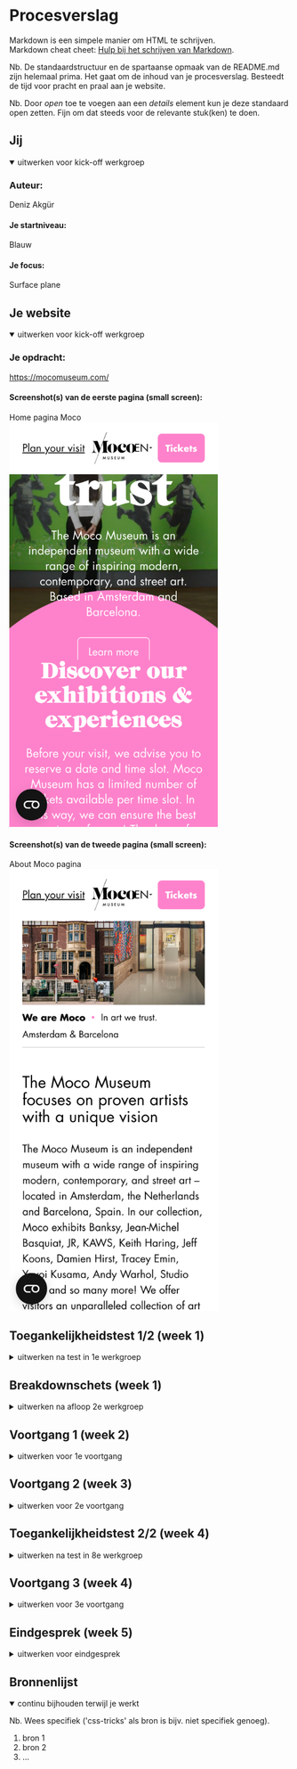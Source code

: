 # Procesverslag
Markdown is een simpele manier om HTML te schrijven.  
Markdown cheat cheet: [Hulp bij het schrijven van Markdown](https://github.com/adam-p/markdown-here/wiki/Markdown-Cheatsheet).

Nb. De standaardstructuur en de spartaanse opmaak van de README.md zijn helemaal prima. Het gaat om de inhoud van je procesverslag. Besteedt de tijd voor pracht en praal aan je website.

Nb. Door *open* toe te voegen aan een *details* element kun je deze standaard open zetten. Fijn om dat steeds voor de relevante stuk(ken) te doen.





## Jij

<details open>
  <summary>uitwerken voor kick-off werkgroep</summary>

  ### Auteur:
  Deniz Akgür

  #### Je startniveau:
  Blauw

  #### Je focus:
  Surface plane
 
</details>





## Je website

<details open>
  <summary>uitwerken voor kick-off werkgroep</summary>

  ### Je opdracht:
  https://mocomuseum.com/

  #### Screenshot(s) van de eerste pagina (small screen): 
  Home pagina Moco 
  <img src="images/mocomuseum.com_about-moco (1).png" width="375px" alt="omschrijving van de pagina">

  #### Screenshot(s) van de tweede pagina (small screen):
  About Moco pagina 
  <img src="images/mocomuseum.com_about-moco.png" width="375px" alt="omschrijving van de pagina">
 
</details>



## Toegankelijkheidstest 1/2 (week 1)

<details>
  <summary>uitwerken na test in 1e werkgroep</summary>

  ### Bevindingen
  Lijst met je bevindingen die in de test naar voren kwamen:
  
  Wat uit de test is gekomen dat de site nog veel ruimte heeft voor verbetering. 

  #### Screenreader
  Hier korte omschrijving (met indien nodig afbeeldingen)
  
  Uit de screenreader kwam uit dat:
  
  1. Dat de taal fout staat in de html waardoor de screenreader de tekst niet goed kan lezen.
  2. Dat de screenshots vaag zijn beschreven.
  3. Dat je vast komt bij de cookies pop up waardoor je niks kan doen op de site.
  4. Dat bepaalde buttons die links moeten zijn geen link zijn.
  
  Maar er kwam ook goede dingen zoals:
  
  1. Dat de structuur goed te volgen is en logish is.
  2. De linkjes duidelijk zijn.

  Hier een omschrijving van hoe het opgelost kan worden (met indien nodig afbeeldingen)

  Wat ik kan doen is om de problemen op te lossen is:
  
  1. De goede taal in de html zetten dus geen NL maar EN.
  2. Een betere en langere beschrijving bij de foto's.
  3. Een skip button maken zodat je gelijk naar de knop "alle cookies" of "geen cookies" kan klikken
  4. De buttons veranderen naar een link sinds ze lijden naar een andere pagina.

  #### Muis en Toetsenbord 
  Hier korte omschrijving (met indien nodig afbeeldingen)
  
  Hieruit kwam dat:
  
  1. sommige buttons geen hover state hebben of een hover hebben waarvan je bijna niet kan zien wat er veranderd.
  2. de slider van Amsterdam naar Barcelona is bijna geen verschil.
  3. de logo soms niet op focus staat.
  
  Er kwam ook goede dingen uit zoals:
  
  1. Je kan door alle linkjes tabben.
  2. Dat je met met pijltjes en spatie naar beneden kan gaan.
  3. Dat als je op een link staat en dan enter klikt dat je ook echt naar de pagina gaat.
  
  Hier een omschrijving van hoe het opgelost kan worden (met indien nodig afbeeldingen)

  Hoe het opgelost kan worden is door:
  
  1. Een hover state op elke button en link te zetten.
  2. Als ik tijd had om een 3de pagina te maken zou ik de dan ervoor zorgen dat je de content anders zou zijn en de taal of misschien de content hetzelfde      maar andere foto's zodat je een duidelijke switch kan zien.
  3. Een focus state geven aan de logo.

  #### Motoriek (shocks, elastiekjes)
  Hier korte omschrijving (met indien nodig afbeeldingen)
  
  Met de shocks, de ballon en de elastieken ging het helemaal goed en kwamen we niet op problemen.

  Hier een omschrijving van hoe het opgelost kan worden (met indien nodig afbeeldingen)
  
  Hier is er niks om te verbeteren.

  #### Visueel (brillen, contrast, kleurenblind, dark/light). 
  Hier korte omschrijving (met indien nodig afbeeldingen)
  
  Hemifield: Geen problemen.
  
  Central field: Kan niks lezen.
  
  Combined loss: Lastig om het witte tekst op het roze te lezen.
  
  Blur/Glare: Headings zijn goed te lezen maar de p's niet.
  
  Peripheral vision: Bijna niks te zien.
  
  Hier een omschrijving van hoe het opgelost kan worden (met indien nodig afbeeldingen)
  
  Central field: hier kan ik ervoor zorgen dat de screenreader zodanig alles zo goed voorleest dat ze geen problemen gaan lopen  met het gebruiken van de                  site.
  
  Combined loss: Spelen met contrast om te kijken wat het fijnst is om te lezen.
  
  Blur/Glare: Hier kan ik de p's wat groter maken en wat meer wit ruimte kunnen geven om het wat meer leesbaar te maken.
  
  Peripheral vision: Hier kan ik dezelfde oplossing gebruiken die ik ook bij central field wil gebruiken.

</details>



## Breakdownschets (week 1)

<details>
  <summary>uitwerken na afloop 2e werkgroep</summary>

  ### de hele pagina: 
  <img src="readme-images/dummy-plaatje.jpg" width="375px" alt="breakdown van de hele pagina">

  ### dynamisch deel (bijv menu): 
  <img src="readme-images/dummy-plaatje.jpg" width="375px" alt="breakdown van een dynamisch deel">

  ### wellicht nog een dynamisch deel (bijv filter): 
  <img src="readme-images/dummy-plaatje.jpg" width="375px" alt="breakdown van nog een dynamisch deel">

</details>





## Voortgang 1 (week 2)

<details>
  <summary>uitwerken voor 1e voortgang</summary>

  ### Stand van zaken
  hier dit ging goed & dit was lastig (neem ook screenshots op van delen van je website en code)
Dit ging goed:
<img width="222" alt="Screenshot 2022-09-23 at 14 50 32" src="https://user-images.githubusercontent.com/112885752/191964029-f0892dae-b59c-4d59-a34b-164dfd252e35.png"> Het maken van de root in css.
  
  Dit was lastig:

<img width="298" alt="Screenshot 2022-09-23 at 14 51 26" src="https://user-images.githubusercontent.com/112885752/191964176-fbf13da8-6847-468a-80f3-c392875d8e54.png"> Ik had veel moeite met mijn header, had het eerst goed maar bij About Moco pagina moet het anders en toen ging het fout.
  


  ### Agenda voor meeting
  samen met je groepje opstellen
  
  | Deniz                                                           | Michelle                                                        | Quinesha     | Mike             |
  | ---                                                                                                                                 | ---                | ---          | ---              |
  | Vraag. Bij me footer hoe zet ik de teks                         | Vraag. Hoe maak ik een uitklapbaar menu?                          | Vraag.Hoe zet ik de pijltjes van mij carousel aan de zijkanten.    | Vraag. Hoe maak ik een responsive menu?    |
  | Vraag. Hoe maak ik de Amsterdam/Barcelona button?               | Vraag. Hoe maak je een slideshow van tekst?| Vraag. Hoe zet ik een carousel naast een list? | 
  | Vraag. Hoe maak ik de header en main bij mijn About Moco page?  | Vraag.Hoe zorg ik ervoor min. 2 en max. 4 items op een rij krijg?               |Vraag. Waarom krijg een witte balk wanneer ik naar een kleine scherm ga?         |               |



  ### Verslag van meeting
  hier na afloop snel de uitkomsten van de meeting vastleggen

  - Vragen waren allemaal beantwoord behalve mijn button vraag maar daar zal ik met Sanne apart voor zitten.
  - Heb nog steeds last met het positioneren.

</details>





## Voortgang 2 (week 3)

<details>
  <summary>uitwerken voor 2e voortgang</summary>

  ### Stand van zaken
  hier dit ging goed & dit was lastig (neem ook screenshots op van delen van je website en code)

Dit was lastig:




  ### Agenda voor meeting
  samen met je groepje opstellen

  | Deniz     | Donna          | Mohini    | Shanine        |
  | ---            | ---                | ---          | ---            
  | Vraag. Hoe zet ik een background image bij mijn header?  | Vraag. Mag je een ID gebruiken zodat je maar 1 css pagina hebt?             | Vraag. Hoe style ik forms?   | Vraag. Hoe maak ik de cirkel bovenin?    |             | 
  | Vraag. Hoe zet ik content in een bepaalde volgorde? | Vraag. Mag ik deze ID houden? | Vraag. Hoe voeg je een countdown timer? | Vraag. Hoe zet je een filmpje bij de header? |
  | Vraag. Hoe zet ik mijn buttons naast  elkaar met een img  ertussen?           | Vraag. Hoe doe ik deze transitions?             | Vraag. Waarom werkt me AddEventListener niet?         |               |
  | Vraag. Waarom werkt me font niet?            | Vraag. Mogen px bij media schermbreedte?             |           |               |
 
  | Arron      | 
  | ---            | 
  | Vraag. Hoe doe je transitions?  |
  |  | 
  |             |

  ### Verslag van meeting
  hier na afloop snel de uitkomsten van de meeting vastleggen

  - Moeite met mijn header en het stylen ervan.
  - Vragen waren wel allemaal beantwoord ookal waren we met 5 mensen dus dat was fijn.

</details>





## Toegankelijkheidstest 2/2 (week 4)

<details>
  <summary>uitwerken na test in 8e werkgroep</summary>

  ### Bevindingen
  Lijst met je bevindingen die in de test naar voren kwamen (geef ook aan wat er verbeterd is):
  
  Wat er uit de test is gekomen is dat me site het voor de grote deel het goed doet alleen er is natuurlijk altijd wel plek voor verbetering.
  Ik zag wel verbetering in sommige testen wat fijn is.

  #### Screenreader
  Hier korte omschrijving (met indien nodig afbeeldingen)
  
  Het ging voor een deel goed zoals, bij de headings die waren gewoon logish en werden goed voorgelezen, de buttons werden ook goed beschreven.
  
  Natuurlijk waren er ook een paar dingen die verbeterd konden worden zoals, de more info button moet een link zijn en dan ook een goede beschrijving krijgen van waar de more info over is. De moco logo moet naast de "welcome to moco" ook zeggen dat het een link is terug naar de homepage.

  Hier een omschrijving van hoe het opgelost kan worden (met indien nodig afbeeldingen)
  
  Hoe ik het kan oplossen is bij de more info button dus een link te maken en dan een beschrijving te geven van dat het dus meer informatie geeft over de museum.
  
  Bij de logo kan ik dus ook naast de "welcome to moco" een tekst schrijven dat het zegt dat het een button is als je terug naar de homepage wilt.

  #### Muis en Toetsenbord 
  Hier korte omschrijving (met indien nodig afbeeldingen)
  
  Het tabben ging heel fijn, het ging gewoon door alles wat moest.
  
  Bij blurred waren de kopjes goed te lezen alleen de p's waren soms wat moeilijk om te lezen. De witte tekst was makkelijker te lezen dan de zwarte.
  
  Bij de kleurblindheid test zagen we dat de tekstvakken goed gescheiden was van de achtergrond en tekst. Het veranderd de kleuren en de site werkt prima met kleurblindheid.
  

  Hier een omschrijving van hoe het opgelost kan worden (met indien nodig afbeeldingen)

  Ik kan de p's wat meer witruimte geven en wat groter kunnen maken zodat ze wat meer leesbaar zijn.

  #### Motoriek (shocks, elastiekjes)
  Hier korte omschrijving (met indien nodig afbeeldingen)
  
  Met de motorieken ging het goed en hadden wij geen problemen. Met de elastieken en shocks was de site nog steeds goed te bedienen. Met de ballon hadden wij ook geen problemen en werden we niet afgeleid.

  Hier een omschrijving van hoe het opgelost kan worden (met indien nodig afbeeldingen)

  Hier hoeven er geen verbeteringen.
  
  #### Visueel (brillen, contrast, kleurenblind, dark/light). 
  Hier korte omschrijving (met indien nodig afbeeldingen)
  
  Met de brillen ging het voor een groot gedeelte goed, alleen er waren wel een paar brillen waar we helemaal niks mee konden zien maar is ook heel moeilijk. Ik zag wel dat er met de vorige keer een verbetering was.

  Blur/Glare: Foto's zijn goed te zien alleen de tekst is moeilijk te lezen.
  
  Peripheral: Het is soms lastig maar kan alles zien.
  
  Hemifield: Er waren met deze bril helemaal geen problemen.
  
  Central field: Met deze bril konden wij dus helemaal niets zien.
  
  Low contrast: Alles is leesbaar en goed te zien.
  
  Combined loss: Hier was ook alles leesbaar en goed te zien.
  
  Hier een omschrijving van hoe het opgelost kan worden (met indien nodig afbeeldingen)
  
  Wat ik kan dus is dus meer witruimte geven tussen de regels en wat groter maken zodat het meer leesbaar is. 

</details>





## Voortgang 3 (week 4)

<details>
  <summary>uitwerken voor 3e voortgang</summary>

  ### Stand van zaken
  hier dit ging goed & dit was lastig (neem ook screenshots op van delen van je website en code)


  ### Agenda voor meeting
  samen met je groepje opstellen

  Deniz      : Vraag. Hoe fix ik mijn header? | Vraag. Hoe zet ik zo een lijn bij mijn footer? | Vraag. Hoe maak ik de cookies button? |
  Michelle   : Vraag. Hoe zorg ik ervoor dat teksten niet over mijn sticky header floaten? |     
  Quinesha   : Vraag. Hoe plaats ik een button het best op een specifieke plek?  | Vraag. Hoe plaats ik een cirkel met een icoon erin? | Vraag. Hoe zorg ik dat een plaatje aan de bovenkant een button overlapt maar niet aan de onderkant. |
  Mike       : Vraag. Hoe maak ik een automatische image carousel? |


  ### Verslag van meeting
  hier na afloop snel de uitkomsten van de meeting vastleggen

  - Vragen waren allemaal beantwoord.
  - Kwam erachter dat ik de cookies button niet eens hoef te doen dus dat is 1 last af van me schouders.

</details>





## Eindgesprek (week 5)

<details>
  <summary>uitwerken voor eindgesprek</summary>

  ### Je uitkomst - karakteristiek screenshots:
  <img src="readme-images/dummy-plaatje.jpg" width="375px" alt="uitomst opdracht 1">


  ### Dit ging goed/Heb ik geleerd: 
  Korte omschrijving met plaatjes

  <img src="readme-images/dummy-plaatje.jpg" width="375px" alt="top">


  ### Dit was lastig/Is niet gelukt:
  Korte omschrijving met plaatjes

  <img src="readme-images/dummy-plaatje.jpg" width="375px" alt="bummer">
</details>





## Bronnenlijst

<details open>
  <summary>continu bijhouden terwijl je werkt</summary>

  Nb. Wees specifiek ('css-tricks' als bron is bijv. niet specifiek genoeg).

  1. bron 1
  2. bron 2
  3. ...

</details>
